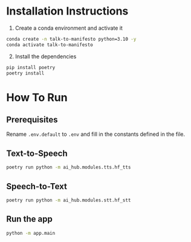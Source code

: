 # Installation Instructions

1. Create a conda environment and activate it
```bash
conda create -n talk-to-manifesto python=3.10 -y
conda activate talk-to-manifesto
```

2. Install the dependencies
```bash
pip install poetry
poetry install
```

# How To Run

## Prerequisites
Rename `.env.default` to `.env` and fill in the constants defined in the file.

## Text-to-Speech
```bash
poetry run python -m ai_hub.modules.tts.hf_tts
```

## Speech-to-Text
```bash
poetry run python -m ai_hub.modules.stt.hf_stt
```

## Run the app
```bash
python -m app.main
```
